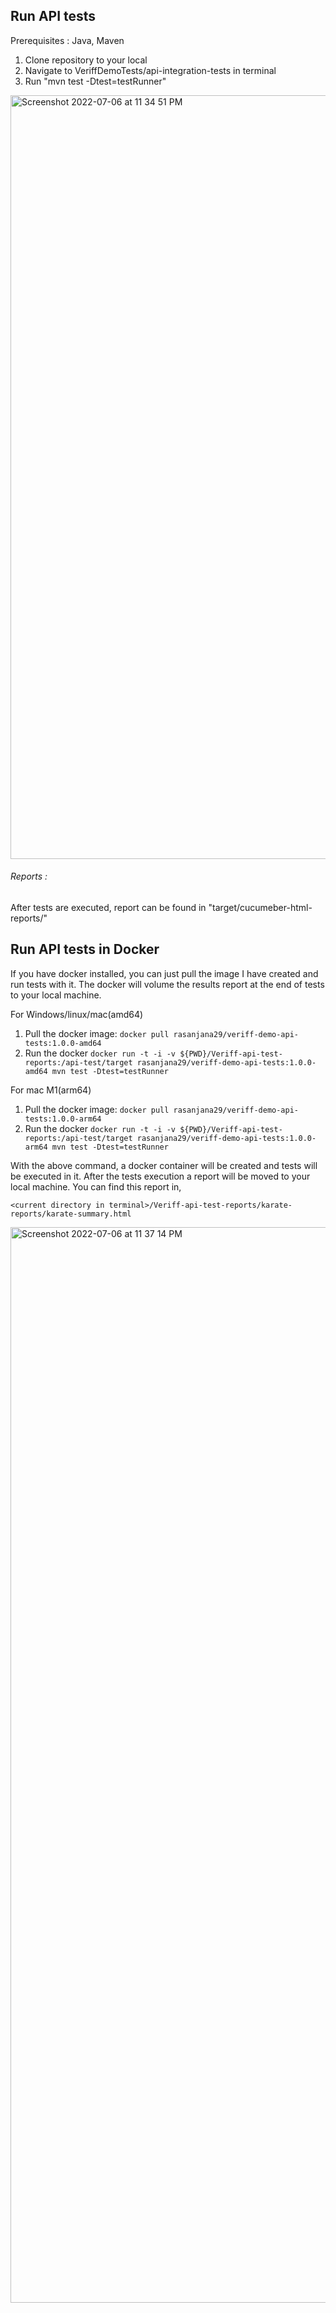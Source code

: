 ## Run API tests
Prerequisites : Java, Maven

1. Clone repository to your local
2. Navigate to VeriffDemoTests/api-integration-tests in terminal
3. Run "mvn test -Dtest=testRunner"

<img width="1222" alt="Screenshot 2022-07-06 at 11 34 51 PM" src="https://user-images.githubusercontent.com/32265029/177614802-664fbc54-b788-40ad-9a4c-7f51c793407e.png">

###### Reports :
After tests are executed, report can be found in "target/cucumeber-html-reports/"

## Run API tests in Docker
If you have docker installed, you can just pull the image I have created and run tests with it. The docker will volume the results report at the end of tests to your local machine.

For Windows/linux/mac(amd64)
1. Pull the docker image: ```docker pull rasanjana29/veriff-demo-api-tests:1.0.0-amd64```
2. Run the docker ```docker run -t -i -v ${PWD}/Veriff-api-test-reports:/api-test/target rasanjana29/veriff-demo-api-tests:1.0.0-amd64 mvn test -Dtest=testRunner```

For mac M1(arm64)
1. Pull the docker image: ```docker pull rasanjana29/veriff-demo-api-tests:1.0.0-arm64```
2. Run the docker ```docker run -t -i -v ${PWD}/Veriff-api-test-reports:/api-test/target rasanjana29/veriff-demo-api-tests:1.0.0-arm64 mvn test -Dtest=testRunner```

With the above command, a docker container will be created and tests will be executed in it. After the tests execution a report will be moved to your local machine. You can find this report in, 

```<current directory in terminal>/Veriff-api-test-reports/karate-reports/karate-summary.html```



<img width="1721" alt="Screenshot 2022-07-06 at 11 37 14 PM" src="https://user-images.githubusercontent.com/32265029/177615085-aacdbfef-7816-4554-adb1-d0d3dce5f4e7.png">
